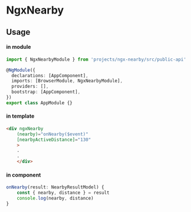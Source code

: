 # NgxNearby

## Usage
#### in module
```typescript
import { NgxNearbyModule } from 'projects/ngx-nearby/src/public-api'

@NgModule({
  declarations: [AppComponent],
  imports: [BrowserModule, NgxNearbyModule],
  providers: [],
  bootstrap: [AppComponent],
})
export class AppModule {}

```

#### in template
```html
<div ngxNearby
    (nearby)="onNearby($event)"
    [nearbyActiveDistance]="130"
    >
    .
    .
    </div>
```

#### in component
```typescript
onNearby(result: NearbyResultModel) {
    const { nearby, distance } = result
    console.log(nearby, distance)
}

```
